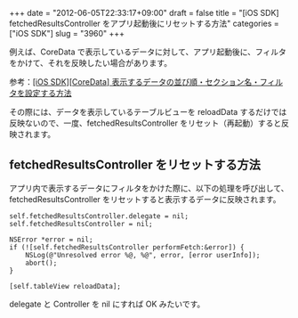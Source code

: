 +++
date = "2012-06-05T22:33:17+09:00"
draft = false
title = "[iOS SDK] fetchedResultsController をアプリ起動後にリセットする方法"
categories = ["iOS SDK"]
slug = "3960"
+++

例えば、CoreData で表示しているデータに対して、アプリ起動後に、フィルタをかけて、それを反映したい場合があります。

参考：<a href="http://rakuishi.com/iossdk/3922/" target="_blank">[iOS SDK][CoreData] 表示するデータの並び順・セクション名・フィルタを設定する方法</a>

その際には、データを表示しているテーブルビューを reloadData するだけでは反映ないので、一度、fetchedResultsController をリセット（再起動）すると反映されます。

<h2>fetchedResultsController をリセットする方法</h2>

アプリ内で表示するデータにフィルタをかけた際に、以下の処理を呼び出して、fetchedResultsController をリセットすると表示するデータに反映されます。

<pre><code>self.fetchedResultsController.delegate = nil;
self.fetchedResultsController = nil;
    
NSError *error = nil;
if (![self.fetchedResultsController performFetch:&error]) {
    NSLog(@"Unresolved error %@, %@", error, [error userInfo]);
    abort();
}

[self.tableView reloadData];
</code></pre>

delegate と Controller を nil にすれば OK みたいです。
